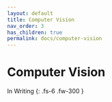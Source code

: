 ```yaml
---
layout: default
title: Computer Vision
nav_order: 3
has_children: true
permalink: docs/computer-vision
---
```


# Computer Vision

In Writing
{: .fs-6 .fw-300 }
